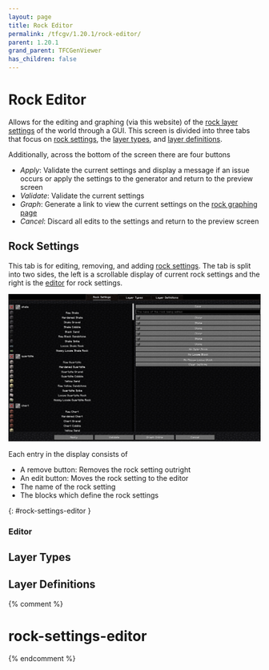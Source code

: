 ```yaml
---
layout: page
title: Rock Editor
permalink: /tfcgv/1.20.1/rock-editor/
parent: 1.20.1
grand_parent: TFCGenViewer
has_children: false
---
```


# Rock Editor

Allows for the editing and graphing (via this website) of the [rock layer settings](https://terrafirmacraft.github.io/Documentation/1.20.x/worldgen/world-preset/#rock-layer-settings) of the world through a GUI. This screen is divided into three tabs that focus on [rock settings](#rock-settings), the [layer types](#layer-types), and [layer definitions](#layer-definitions).

Additionally, across the bottom of the screen there are four buttons

- *Apply*: Validate the current settings and display a message if an issue occurs or apply the settings to the generator and return to the preview screen
- *Validate*: Validate the current settings
- *Graph*: Generate a link to view the current settings on the [rock graphing page](/mc/tools/tfcgv_rock_graph/)
- *Cancel*: Discard all edits to the settings and return to the preview screen

## Rock Settings

This tab is for editing, removing, and adding [rock settings](https://terrafirmacraft.github.io/Documentation/1.20.x/worldgen/world-preset/#rock). The tab is split into two sides, the left is a scrollable display of current rock settings and the right is the [editor](#rock-settings-editor) for rock settings.

<img src="/assets/images/tfcgv/rock_editor/rock_settings.png" alt="The rock settings tab. The shale, quartzite, and chert rock settings are visible in the display on the left. On the right, the editor is blank." class="center-image">

Each entry in the display consists of

- A remove button: Removes the rock setting outright
- An edit button: Moves the rock setting to the editor
- The name of the rock setting
- The blocks which define the rock settings

{: #rock-settings-editor }

### Editor

## Layer Types

## Layer Definitions

{% comment %}

# rock-settings-editor

{% endcomment %}
